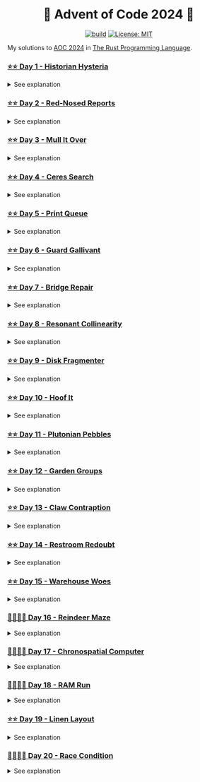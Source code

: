 <h1 align="center">🦀 Advent of Code 2024 🎄</h1>

<div align="center">

<a href="">![build](https://github.com/mtharrison/advent-of-code2024/actions/workflows/rust.yml/badge.svg)</a>
<a href="">[![License: MIT](https://img.shields.io/badge/License-MIT-yellow.svg)](https://opensource.org/licenses/MIT)</a>

</div>

My solutions to [AOC 2024](https://adventofcode.com/2024/about) in [The Rust Programming Language](https://www.rust-lang.org/).

<!---DAY1_BEGIN-->

### [⭐️⭐️ Day 1 - Historian Hysteria](https://github.com/mtharrison/advent-of-code2024/blob/main/src/day01/mod.rs)
            
<details>
<summary>See explanation</summary>
<br/>
To solve the puzzle, I employed the use of two <code>Vec<i32></code> to efficiently store and manipulate the location IDs from both groups of historians. First, I parsed the input to separate the left-hand side (lhs) and right-hand side (rhs) lists, which I then sorted using the <code>sort()</code> method to facilitate pairing. For calculating the total distance, I iterated through the sorted vectors, summing the absolute differences of the paired elements to get the final distance. Additionally, I created a <code>filter()</code> operation on the rhs vector in the <code>get_similarity</code> function to count occurrences of each element from lhs, allowing me to compute a similarity score based on the frequency of the numbers. This approach leverages sorting and simple iterations, ensuring efficient calculations for the distances and similarities between the two lists.
</details>
            
<!---DAY1_END-->

<!---DAY2_BEGIN-->

### [⭐️⭐️ Day 2 - Red-Nosed Reports](https://github.com/mtharrison/advent-of-code2024/blob/main/src/day02/mod.rs)
            
<details>
<summary>See explanation</summary>
<br/>
In my solution, I utilized a recursive approach to validate the safety of the reports based on the specified conditions. I designed the function <code>is_safe</code> to check if the levels in a report are either entirely increasing or decreasing while ensuring that adjacent differences remain within the tolerance range of 1 to 3. If a violation occurs and tolerance is allowed, I tested alternative lists by removing elements to see if the remaining numbers could form a valid sequence, which maintains the safety criteria through the recursive calls. I used a straightforward iterative loop in the <code>count_safe</code> function to count the number of reports that are safe, effectively managing the complexity of the checks. Overall, I leveraged the cloning and reversal of input vectors strategically to handle the two directional checks for safety.
</details>
            
<!---DAY2_END-->

<!---DAY3_BEGIN-->

### [⭐️⭐️ Day 3 - Mull It Over](https://github.com/mtharrison/advent-of-code2024/blob/main/src/day03/mod.rs)
            
<details>
<summary>See explanation</summary>
<br/>
I used a <code>Regex</code> to identify valid <code>mul</code> instructions within the corrupted input, which allows me to extract the relevant numerical values while ignoring any invalid characters. Each valid instruction is transformed into an <code>Instruction</code> enum, enabling clear differentiation between multiplication and control commands. I implemented a <code>Machine</code> struct that maintains an accumulator for results and a state indicating whether execution of multiplication instructions is enabled based on control commands. The <code>run_program</code> method iterates through the parsed instructions and executes them, allowing for a straightforward accumulation of results that can be used to derive the final answer.
</details>
            
<!---DAY3_END-->

<!---DAY4_BEGIN-->

### [⭐️⭐️ Day 4 - Ceres Search](https://github.com/mtharrison/advent-of-code2024/blob/main/src/day04/mod.rs)
            
<details>
<summary>See explanation</summary>
<br/>
I used a custom <code>Grid</code> data structure to represent the letter grid, which allows for easy access to rows, columns, and diagonals. To find occurrences of the target words "XMAS" and "SAMX", I created an iterator over the flattened search results from these dimensions. I then collected each line as a <code>String</code> and used the <code>matches</code> method to count occurrences efficiently. For the second part of the puzzle, I implemented a function <code>is_xmas_grid</code> that checks 3x3 squares to see if they contain specific arrangements of the letters, further aggregating results across multiple test cases.
</details>
            
<!---DAY4_END-->

<!---DAY5_BEGIN-->

### [⭐️⭐️ Day 5 - Print Queue](https://github.com/mtharrison/advent-of-code2024/blob/main/src/day05/mod.rs)
            
<details>
<summary>See explanation</summary>
<br/>
I employed a tuple-based representation using the type <code>Edge</code> to encapsulate the ordering rules and a vector <code>Path</code> to represent the sequences of pages. To determine if a path adheres to the rules, I created the <code>valid_path</code> function, which checks adjacent page pairs against the ordering rules. When a path is invalid, I extract only the relevant edges using <code>pick_edges</code>, filtering rules that pertain to the current path. For invalid paths, I utilized a directed acyclic graph (DAG) with the <code>Graph</code> structure to perform a topological sort, allowing me to find the correct order for the pages. Finally, I computed the middle page number from valid updates and aggregated the results for the output.
</details>
            
<!---DAY5_END-->

<!---DAY6_BEGIN-->

### [⭐️⭐️ Day 6 - Guard Gallivant](https://github.com/mtharrison/advent-of-code2024/blob/main/src/day06/mod.rs)
            
<details>
<summary>See explanation</summary>
<br/>
I designed the solution by modeling the world as a grid using a <code>Vec<Vec<Cell>></code>, where each cell can represent either a guard, obstacle, visited position, or vacant space. The guard's state, including its position and direction, is encapsulated in a <code>GuardState</code> struct, while movement and interaction logic are handled in the <code>World</code> struct through the <code>step</code> method, which processes the guard's movement and updates the grid accordingly. To track positions visited by the guard, I employed a <code>HashSet</code> to store unique coordinates, ensuring efficient O(1) lookup and insertion. The traversal logic makes use of matching and condition checking to determine movements effectively, taking care to handle direction changes upon encountering obstacles. This structure not only maintains clean code but also allows for a straightforward implementation of the simulation.
</details>
            
<!---DAY6_END-->

<!---DAY7_BEGIN-->

### [⭐️⭐️ Day 7 - Bridge Repair](https://github.com/mtharrison/advent-of-code2024/blob/main/src/day07/mod.rs)
            
<details>
<summary>See explanation</summary>
<br/>
I used a combination of parallel processing and combinatorial generation to evaluate each equation against possible operator placements. By leveraging the <code>rayon</code> crate for parallel iteration, I ensured that the computation could handle a large input efficiently. For each equation, I employed <code>multi_cartesian_product</code> from the <code>itertools</code> library to generate all possible combinations of operators ('+', '*', and '|') placed between operands. The evaluation of these combinations occurs iteratively, where I maintained an accumulator to compute the result based on the selected operators. If the computed result matches the expected value, I added it to a running total. This approach allows me to efficiently check multiple operators across numerous operand configurations while ensuring correctness through straightforward accumulation and conditional checks.
</details>
            
<!---DAY7_END-->

<!---DAY8_BEGIN-->

### [⭐️⭐️ Day 8 - Resonant Collinearity](https://github.com/mtharrison/advent-of-code2024/blob/main/src/day08/mod.rs)
            
<details>
<summary>See explanation</summary>
<br/>
I utilized a combination of the <code>Vec</code> and <code>Vec2d</code> data structures to effectively manage the two-dimensional representation of the map and the antennas. To identify antinodes, I employed the <code>combinations</code> method from the <code>itertools</code> library to generate pairs of antennas with matching frequencies. In the <code>find_antinodes_pt1</code> and <code>find_antinodes_pt2</code> functions, I calculated potential antinode positions based on the distance between antennas while ensuring they remained within map bounds using the <code>out_of_bounds</code> check. By using <code>flat_map</code> and <code>filter</code>, I efficiently collected unique antinode coordinates and calculated their count using <code>unique</code>, which streamlined the process of obtaining the final result.
</details>
            
<!---DAY8_END-->

<!---DAY9_BEGIN-->

### [⭐️⭐️ Day 9 - Disk Fragmenter](https://github.com/mtharrison/advent-of-code2024/blob/main/src/day09/mod.rs)
            
<details>
<summary>See explanation</summary>
<br/>
I utilized a combination of custom data structures to represent the disk state efficiently, specifically using a <code>Vec</code> to store <code>DiskBlock</code> enums for files and free spaces. The main defragmentation is accomplished through the <code>defrag_simple</code> method, which iteratively swaps blocks while maintaining the indices of the first free space and the last block. I also implemented a more advanced <code>defrag_files</code> that seeks optimal free regions for file moves, leveraging vectors to temporarily store file and free region data, ensuring files are properly reorganized while keeping track of their IDs. Finally, I calculated the checksum by iterating through the blocks and multiplying their positions by their corresponding IDs, accumulating the total in an <code>i64</code> for accurate summation.
</details>
            
<!---DAY9_END-->

<!---DAY10_BEGIN-->

### [⭐️⭐️ Day 10 - Hoof It](https://github.com/mtharrison/advent-of-code2024/blob/main/src/day10/mod.rs)
            
<details>
<summary>See explanation</summary>
<br/>
I utilized a recursive depth-first search approach to explore the hiking trails in the topographic map. The core of the solution involves two functions, <code>find_trails</code> and <code>distinct_trails</code>, which both traverse the grid starting from a trailhead at height <code>0</code>. I leveraged a <code>HashSet</code> to keep track of reachable positions during the search, ensuring that duplicate positions were not counted when calculating the score for each trailhead. The <code>map_score</code> function iteratively evaluates each position in the grid, applying either <code>trailhead_score</code> or <code>trailhead_rating</code> to determine the score based on reachable heights, while accumulating the results in a vector for efficient summation. This design facilitates a clear separation of concerns, making it easy to adapt the scoring function as needed.
</details>
            
<!---DAY10_END-->

<!---DAY11_BEGIN-->

### [⭐️⭐️ Day 11 - Plutonian Pebbles](https://github.com/mtharrison/advent-of-code2024/blob/main/src/day11/mod.rs)
            
<details>
<summary>See explanation</summary>
<br/>
I structured my solution using a series of functions to apply the transformation rules on the integer representations of the stones. I utilized three distinct functions for the rules: <code>rule1</code> for the 0-to-1 transformation, <code>rule2</code> for splitting even-digit numbers into two stones, and <code>rule3</code> for multiplying by 2024 for other cases. The main transformation is executed in the <code>apply_rules</code> function, which checks the applicable rules in order. To efficiently handle repeated calculations, I implemented a recursive function <code>blink_recursive_count</code> with memoization using a <code>HashMap</code> to store previously computed results based on current stone values and remaining blinks, thereby significantly reducing redundant computations over multiple iterations. Overall, this design optimizes the processing of transformations across potentially exponential growth in stone counts resulting from successive blinks.
</details>
            
<!---DAY11_END-->

<!---DAY12_BEGIN-->

### [⭐️⭐️ Day 12 - Garden Groups](https://github.com/mtharrison/advent-of-code2024/blob/main/src/day12/mod.rs)
            
<details>
<summary>See explanation</summary>
<br/>
I used a depth-first search algorithm to identify and traverse regions of garden plots within a grid, tracking visited plots using a <code>HashSet</code> to avoid re-exploration. Each region's area is calculated by counting the number of plots visited, while the perimeter is computed by collecting the edges of the region, using a <code>HashSet</code> to ensure no duplicates. For perimeter calculations, I leveraged the relationship between edges and vertices to determine which edges contribute to the perimeter based on adjacency rules. I then calculated the total price of fence for all regions, both by multiplying area and edge count, and by using a refined method based on edge orientation, ensuring efficient data handling and accurate calculations throughout.
</details>
            
<!---DAY12_END-->

<!---DAY13_BEGIN-->

### [⭐️⭐️ Day 13 - Claw Contraption](https://github.com/mtharrison/advent-of-code2024/blob/main/src/day13/mod.rs)
            
<details>
<summary>See explanation</summary>
<br/>
I designed a <code>ClawMachine</code> struct to encapsulate the button behaviors and prize locations, which allows for easily managing the parameters necessary for each machine. To solve the problem, I employed a method for calculating the minimum token cost to reach the prize using linear equations, manipulating coefficients derived from the claw's movements and button costs. The <code>solve</code> function computes potential button presses by solving for the number of times each button must be pressed, and the <code>cost</code> function aggregates these results, ensuring that only valid combinations of button presses are considered. By iterating through all machines and summing their costs, I effectively obtain the total minimum token expenditure required to claim all prizes.
</details>
            
<!---DAY13_END-->

<!---DAY14_BEGIN-->

### [⭐️⭐️ Day 14 - Restroom Redoubt](https://github.com/mtharrison/advent-of-code2024/blob/main/src/day14/mod.rs)
            
<details>
<summary>See explanation</summary>
<br/>
I used a <code>Vec</code> to store the collection of <code>Robot</code> instances, each containing their position and velocity, represented as <code>Vec2d</code> structs. The <code>Map</code> struct manages robot movements and handles the wrapping behavior at the edges of the defined grid by utilizing modulo arithmetic during position updates in the <code>step</code> function. I implemented the robot simulation by iterating through a specified number of steps in the <code>step_n_times</code> method, while the <code>count_quadrants</code> method calculates the number of robots in each quadrant and returns the counts as an array. Finally, I compute the safety factor by multiplying the counts of robots in each quadrant using the <code>product</code> method on the counts array, ensuring efficient and clear calculations to address the problem requirements.
</details>
            
<!---DAY14_END-->

<!---DAY15_BEGIN-->

### [⭐️⭐️ Day 15 - Warehouse Woes](https://github.com/mtharrison/advent-of-code2024/blob/main/src/day15/mod.rs)
            
<details>
<summary>See explanation</summary>
<br/>
I utilized a custom <code>Grid</code> structure to represent the warehouse, where each cell can be a wall, vacant space, box, or robot, thus allowing for effective manipulation during the simulation of movements. The robot's movements are processed sequentially, with the algorithm checking surrounding cells to see if it can move or push boxes, relying on recursion to gather pushable boxes in the given direction. Additionally, to handle the scenario of boxes being split into halves during movements, I implemented an enum <code>Box</code> with variants for single boxes and their halves, ensuring accurate tracking of their states. The GPS score is calculated after all movements by summing up the calculated positions of the boxes based on their distance from the warehouse edges. The structure and methods of <code>Warehouse</code> thus efficiently manage the simulation and the subsequent scoring process.
</details>
            
<!---DAY15_END-->

<!---DAY16_BEGIN-->

### [👨‍💻👨‍💻 Day 16 - Reindeer Maze](https://github.com/mtharrison/advent-of-code2024/blob/main/src/day16/mod.rs)
            
<details>
<summary>See explanation</summary>
<br/>

</details>
            
<!---DAY16_END-->

<!---DAY17_BEGIN-->

### [👨‍💻👨‍💻 Day 17 - Chronospatial Computer](https://github.com/mtharrison/advent-of-code2024/blob/main/src/day17/mod.rs)
            
<details>
<summary>See explanation</summary>
<br/>

</details>
            
<!---DAY17_END-->

<!---DAY18_BEGIN-->

### [👨‍💻👨‍💻 Day 18 - RAM Run](https://github.com/mtharrison/advent-of-code2024/blob/main/src/day18/mod.rs)
            
<details>
<summary>See explanation</summary>
<br/>

</details>
            
<!---DAY18_END-->

<!---DAY19_BEGIN-->

### [⭐️⭐️ Day 19 - Linen Layout](https://github.com/mtharrison/advent-of-code2024/blob/main/src/day19/mod.rs)
            
<details>
<summary>See explanation</summary>
<br/>
I utilized dynamic programming to solve the problem of determining how many designs can be created from the available towel patterns. I maintained a memoization vector, <code>memo</code>, where <code>memo[i]</code> represents the number of ways to form the substring of the design from the start up to index <code>i</code>. For each character index <code>i</code> in the design, I examined all possible substrings ending at that index, checking if they exist in a <code>HashSet</code> of available patterns. If a valid substring is found, I added the number of ways to form the preceding substring to <code>memo[i]</code>. This approach ensures that I efficiently compute the number of ways to achieve each design by reusing previously computed results, leading to a final count that is maintained through the memoization technique.
</details>
            
<!---DAY19_END-->

<!---DAY20_BEGIN-->

### [👨‍💻👨‍💻 Day 20 - Race Condition](https://github.com/mtharrison/advent-of-code2024/blob/main/src/day20/mod.rs)
            
<details>
<summary>See explanation</summary>
<br/>

</details>
            
<!---DAY20_END-->

<!---DAY21_BEGIN-->

<!---DAY21_END-->

<!---DAY22_BEGIN-->

<!---DAY22_END-->

<!---DAY23_BEGIN-->

<!---DAY23_END-->

<!---DAY24_BEGIN-->

<!---DAY24_END-->

<!---DAY25_BEGIN-->

<!---DAY25_END-->
